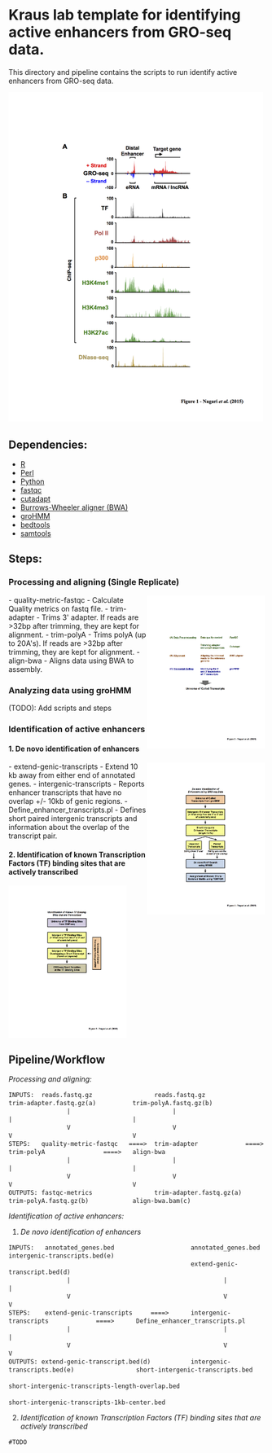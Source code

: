 # Kraus lab template for identifying active enhancers from GRO-seq data.

This directory and pipeline contains the scripts to run identify active enhancers from GRO-seq data.

<img src="../images/figure_1.png" width="500">

## Dependencies:

* [R](www.r-project.org/)
* [Perl](https://www.perl.org)
* [Python](https://www.python.org/)
* [fastqc](http://www.bioinformatics.babraham.ac.uk/projects/fastqc/)
* [cutadapt](http://cutadapt.readthedocs.org/en/stable/index.html)
* [Burrows-Wheeler aligner (BWA)](http://bio-bwa.sourceforge.net)
* [groHMM](http://www.bioconductor.org/packages/release/bioc/html/groHMM.html)
* [bedtools](http://bedtools.readthedocs.org/en/latest/)
* [samtools](http://samtools.sourceforge.net/)



## Steps:

### Processing and aligning (Single Replicate)
<img align="right" src="../images/figure_2.png" height="300">
- quality-metric-fastqc            - Calculate Quality metrics on fastq file.
- trim-adapter                     - Trims 3' adapter.  If reads are >32bp after trimming, they are kept for alignment.
- trim-polyA                       - Trims polyA (up to 20A's).  If reads are >32bp after trimming, they are kept for alignment.
- align-bwa                        - Aligns data using BWA to assembly.

### Analyzing data using groHMM
(TODO): Add scripts and steps


### Identification of active enhancers

#### 1. De novo identification of enhancers
<img align="right" src="../images/figure_4.png" height="300">
- extend-genic-transcripts         - Extend 10 kb away from either end of annotated genes.
- intergenic-transcripts           - Reports enhancer transcripts that have no overlap +/- 10kb of genic regions.
- Define_enhancer_transcripts.pl   - Defines short paired intergenic transcripts and information about the overlap of the transcript pair.





#### 2. Identification of known Transcription Factors (TF) binding sites that are actively transcribed
<img align="center" src="../images/figure_5.png" height="300">

## Pipeline/Workflow
*Processing and aligning:*
```
INPUTS:  reads.fastq.gz                 reads.fastq.gz                    trim-adapter.fastq.gz(a)          trim-polyA.fastq.gz(b)
                |                            |                                  |                                 |
                V                            V                                  V                                 V
STEPS:   quality-metric-fastqc   ====>  trim-adapter             ====>    trim-polyA                ====>   align-bwa
                |                            |                                  |                                 |
                V                            V                                  V                                 V
OUTPUTS: fastqc-metrics                 trim-adapter.fastq.gz(a)          trim-polyA.fastq.gz(b)            align-bwa.bam(c)
```

*Identification of active enhancers:*

1. *De novo identification of enhancers*
```
INPUTS:   annotated_genes.bed                     annotated_genes.bed                           intergenic-transcripts.bed(e)
                                                  extend-genic-transcript.bed(d)
                |                                          |                                                |
                V                                          V                                                V
STEPS:    extend-genic-transcripts     ====>      intergenic-transcripts             ====>      Define_enhancer_transcripts.pl
                |                                          |                                                |
                V                                          V                                                V
OUTPUTS: extend-genic-transcript.bed(d)           intergenic-transcripts.bed(e)                 short-intergenic-transcripts.bed
                                                                                                short-intergenic-transcripts-length-overlap.bed
                                                                                                short-intergenic-transcripts-1kb-center.bed
```
2. *Identification of known Transcription Factors (TF) binding sites that are actively transcribed*
```
#TODO
```
